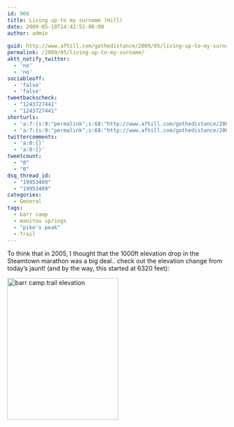 ```yaml
---
id: 966
title: Living up to my surname (Hill)
date: 2009-05-10T14:42:51-06:00
author: admin
  
guid: http://www.afhill.com/gothedistance/2009/05/living-up-to-my-surname/
permalink: /2009/05/living-up-to-my-surname/
aktt_notify_twitter:
  - 'no'
  - 'no'
sociableoff:
  - 'false'
  - 'false'
tweetbackscheck:
  - "1243727441"
  - "1243727441"
shorturls:
  - 'a:7:{s:9:"permalink";s:68:"http://www.afhill.com/gothedistance/2009/05/living-up-to-my-surname/";s:7:"tinyurl";s:25:"http://tinyurl.com/o6q9js";s:4:"isgd";s:17:"http://is.gd/zD4l";s:5:"bitly";s:19:"http://bit.ly/n5Twu";s:5:"snipr";s:22:"http://snipr.com/hz3hm";s:5:"snurl";s:22:"http://snurl.com/hz3hm";s:7:"snipurl";s:24:"http://snipurl.com/hz3hm";}'
  - 'a:7:{s:9:"permalink";s:68:"http://www.afhill.com/gothedistance/2009/05/living-up-to-my-surname/";s:7:"tinyurl";s:25:"http://tinyurl.com/o6q9js";s:4:"isgd";s:17:"http://is.gd/zD4l";s:5:"bitly";s:19:"http://bit.ly/n5Twu";s:5:"snipr";s:22:"http://snipr.com/hz3hm";s:5:"snurl";s:22:"http://snurl.com/hz3hm";s:7:"snipurl";s:24:"http://snipurl.com/hz3hm";}'
twittercomments:
  - 'a:0:{}'
  - 'a:0:{}'
tweetcount:
  - "0"
  - "0"
dsq_thread_id:
  - "19953409"
  - "19953409"
categories:
  - General
tags:
  - barr camp
  - manitou springs
  - "pike's peak"
  - Trail
---
```

To think that in 2005, I thought that the 1000ft elevation drop in the Steamtown marathon was a big deal.. check out the elevation change from today&#8217;s jaunt! (and by the way, this started at 6320 feet):

<img src="http://www.afhill.com/gothedistance/wp-content/uploads/2009/05/barrcampascent.png" alt="barr camp trail elevation" title="barr camp trail elevation" width="255" height="325" class="aligncenter size-full wp-image-965" />